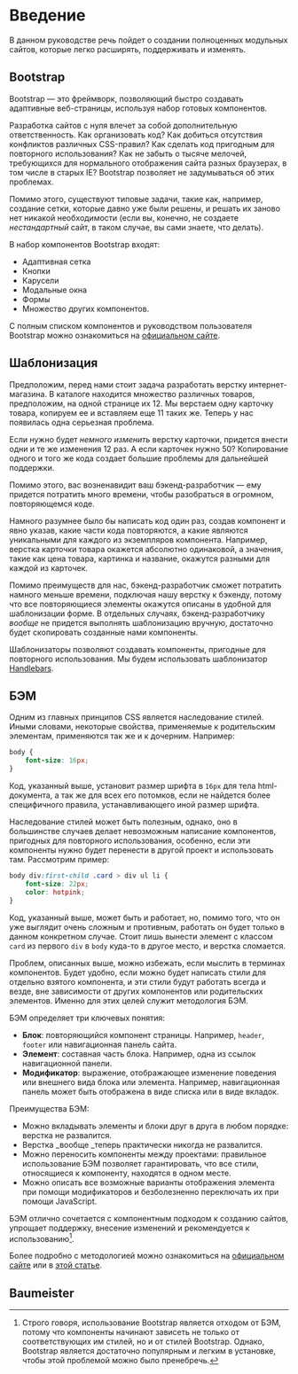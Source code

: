 # Введение

В данном руководстве речь пойдет о создании полноценных модульных сайтов, которые легко расширять, поддерживать и изменять.

## Bootstrap

Bootstrap — это фреймворк, позволяющий быстро создавать адаптивные веб-страницы, используя набор готовых компонентов.

Разработка сайтов с нуля влечет за собой дополнительную ответственность. Как организовать код? Как добиться отсутствия конфликтов различных CSS-правил? Как сделать код пригодным для повторного использования? Как не забыть о тысяче мелочей, требующихся для нормального отображения сайта разных браузерах, в том числе в старых IE? Bootstrap позволяет не задумываться об этих проблемах.

Помимо этого, существуют типовые задачи, такие как, например, создание сетки, которые давно уже были решены, и решать их заново нет никакой необходимости \(если вы, конечно, не создаете _нестандартный_ сайт, в таком случае, вы сами знаете, что делать\).

В набор компонентов Bootstrap входят:

* Адаптивная сетка
* Кнопки
* Карусели
* Модальные окна
* Формы
* Множество других компонентов.

С полным списком компонентов и руководством пользователя Bootstrap можно ознакомиться на [официальном сайте](https://getbootstrap.com/).

## Шаблонизация

Предположим, перед нами стоит задача разработать верстку интернет-магазина. В каталоге находится множество различных товаров, предположим, на одной странице их 12. Мы верстаем одну карточку товара, копируем ее и вставляем еще 11 таких же. Теперь у нас появилась одна серьезная проблема.

Если нужно будет _немного изменить_ верстку карточки, придется внести одни и те же изменения 12 раз. А если карточек нужно 50? Копирование одного и того же кода создает большие проблемы для дальнейшей поддержки.

Помимо этого, вас возненавидит ваш бэкенд-разработчик — ему придется потратить много времени, чтобы разобраться в огромном, повторяющемся коде.

Намного разумнее было бы написать код один раз, создав компонент и явно указав, какие части кода повторяются, а какие являются уникальными для каждого из экземпляров компонента. Например, верстка карточки товара окажется абсолютно одинаковой, а значения, такие как цена товара, картинка и название, окажутся разными для каждой из карточек.

Помимо преимуществ для нас, бэкенд-разработчик сможет потратить намного меньше времени, подключая нашу верстку к бэкенду, потому что все повторяющиеся элементы окажутся описаны в удобной для шаблонизации форме. В отдельных случаях, бэкенд-разработчику _вообще_ не придется выполнять шаблонизацию вручную, достаточно будет скопировать созданные нами компоненты.

Шаблонизаторы позволяют создавать компоненты, пригодные для повторного использования. Мы будем использовать шаблонизатор [Handlebars](http://handlebarsjs.com/). 

## БЭМ

Одним из главных принципов CSS является наследование стилей. Иными словами, некоторые свойства, применяемые к родительским элементам, применяются так же и к дочерним. Например:

```css
body {
    font-size: 16px;
}
```

Код, указанный выше, установит размер шрифта в `16px` для тела html-документа, а так же для всех его потомков, если не найдется более специфичного правила, устанавливающего иной размер шрифта.

Наследование стилей может быть полезным, однако, оно в большинстве случаев делает невозможным написание компонентов, пригодных для повторного использования, особенно, если эти компоненты нужно будет перенести в другой проект и использовать там. Рассмотрим пример:

```css
body div:first-child .card > div ul li {
    font-size: 22px;
    color: hotpink;
}
```

Код, указанный выше, может быть и работает, но, помимо того, что он уже выглядит очень сложным и противным, работать он будет только в данном конкретном случае. Стоит лишь вынести элемент с классом `card` из первого `div` в `body` куда-то в другое место, и верстка сломается.

Проблем, описанных выше, можно избежать, если мыслить в терминах компонентов. Будет удобно, если можно будет написать стили для отдельно взятого компонента, и эти стили будут работать всегда и везде, вне зависимости от других компонентов или родительских элементов. Именно для этих целей служит методология БЭМ.

БЭМ определяет три ключевых понятия:

* **Блок**: повторяющийся компонент страницы. Например, `header`, `footer` или навигационная панель сайта.
* **Элемент**: составная часть блока. Например, одна из ссылок навигационной панели.
* **Модификатор**: выражение, отображающее изменение поведения или внешнего вида блока или элемента. Например, навигационная панель может быть отображена в виде списка или в виде вкладок.

Преимущества БЭМ:

* Можно вкладывать элементы и блоки друг в друга в любом порядке: верстка не развалится.
* Верстка _вообще _теперь практически никогда не развалится.
* Можно переносить компоненты между проектами: правильное использование БЭМ позволяет гарантировать, что все стили, относящиеся к компоненту, находятся в одном месте.
* Можно описать все возможные варианты отображения элемента при помощи модификаторов и безболезненно переключать их при помощи JavaScript.

БЭМ отлично сочетается с компонентным подходом к созданию сайтов, упрощает поддержку, внесение изменений и рекомендуется к использованию[^1].

Более подробно с методологией можно ознакомиться на [официальном сайте](https://ru.bem.info/) или в [этой статье](https://habrahabr.ru/company/yandex/blog/276035/).

## Baumeister



[^1]: Строго говоря, использование Bootstrap является отходом от БЭМ, потому что компоненты начинают зависеть не только от соответствующих им стилей, но и от стилей Bootstrap. Однако, Bootstrap является достаточно популярным и легким в установке, чтобы этой проблемой можно было пренебречь.

